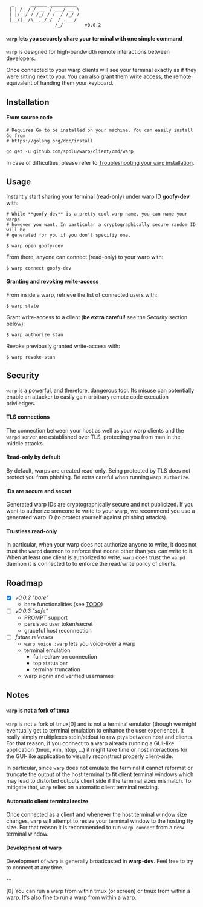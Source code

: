 ```
  _      ______ __________ 
 | | /| / / __ `/ ___/ __ \
 | |/ |/ / /_/ / /  / /_/ /
 |__/|__/\__,_/_/  / .___/ 
                  /_/        v0.0.2
```

#### `warp` lets you securely share your terminal with one simple command

`warp` is designed for high-bandwidth remote interactions between developers.

Once connected to your warp clients will see your terminal exactly as if they
were sitting next to you. You can also grant them write access, the remote
equivalent of handing them your keyboard.

## Installation

#### From source code

```shell
# Requires Go to be installed on your machine. You can easily install Go from
# https://golang.org/doc/install

go get -u github.com/spolu/warp/client/cmd/warp
```

In case of difficulties, please refer to 
[Troubleshooting your `warp` installation](https://github.com/spolu/warp/wiki/Troubleshooting-your-warp-installation).

## Usage

Instantly start sharing your terminal (read-only) under warp ID **goofy-dev**
with:

```shell
# While **goofy-dev** is a pretty cool warp name, you can name your warps
# however you want. In particular a cryptographically secure random ID will be
# generated for you if you don't specifiy one.

$ warp open goofy-dev
```

From there, anyone can connect (read-only) to your warp with:

```shell
$ warp connect goofy-dev
```

#### Granting and revoking write-access

From inside a warp, retrieve the list of connected users with:
```shell
$ warp state
```

Grant write-access to a client (**be extra careful!** see the *Security*
section below):

```shell
$ warp authorize stan
```

Revoke previously granted write-access with:
```shell
$ warp revoke stan
```

## Security

`warp` is a powerful, and therefore, dangerous tool. Its misuse can potentially
enable an attacker to easily gain arbitrary remote code execution priviledges.

#### TLS connections

The connection between your host as well as your warp clients and the `warpd`
server are established over TLS, protecting you from man in the middle attacks.

#### Read-only by default

By default, warps are created read-only. Being protected by TLS does not
protect you from phishing. Be extra careful when running `warp authorize`.

#### IDs are secure and secret

Generated warp IDs are cryptographically secure and not publicized. If you want
to authorize someone to write to your warp, we recommend you use a generated
warp ID (to protect yourself against phishing attacks).

#### Trustless read-only

In particular, when your warp does not authorize anyone to write, it does not
trust the `warpd` daemon to enforce that noone other than you can write to it.
When at least one client is authorized to write, `warp` does trust the `warpd`
daemon it is connected to to enforce the read/write policy of clients.

## Roadmap

- [x] *v0.0.2 "bare"*
  - bare functionalities (see [TODO](TODO))
- [ ] *v0.0.3 "safe"*
  - PROMPT support
  - persisted user token/secret
  - graceful host reconnection
- [ ] *future releases*
  - `warp voice :warp` lets you voice-over a warp
  - terminal emulation
    - full redraw on connection
    - top status bar
    - terminal truncation
  - warp signin and verified usernames

## Notes

#### `warp` is not a fork of tmux

`warp` is not a fork of tmux[0] and is not a terminal emulator (though we might
eventually get to terminal emulation to enhance the user experience). It really
simply multiplexes stdin/stdout to raw ptys between host and clients. For that
reason, if you connect to a warp already running a GUI-like application (tmux,
vim, htop, ...) it might take time or host interactions for the GUI-like
application to visually reconstruct properly client-side.

In particular, since `warp` does not emulate the terminal it cannot reformat or
truncate the output of the host terminal to fit client terminal windows which
may lead to distorted outputs client side if the terminal sizes mismatch. To
mitigate that, `warp` relies on automatic client terminal resizing.

#### Automatic client terminal resize

Once connected as a client and whenever the host terminal window size changes,
`warp` will attempt to resize your terminal window to the hosting tty size. For
that reason it is recommended to run `warp connect` from a new terminal window.

#### Development of warp

Development of `warp` is generally broadcasted in **warp-dev**. Feel free to
try to connect at any time.

-- 

[0] You can run a warp from within tmux (or screen) or tmux from within a warp.
It's also fine to run a warp from within a warp.
